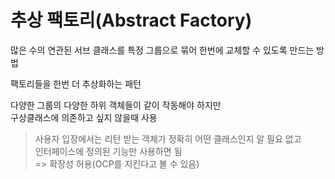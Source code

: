 # 추상 팩토리(Abstract Factory)

많은 수의 연관된 서브 클래스를 특정 그룹으로 묶어 한번에 교체할 수 있도록 만드는 방법

팩토리들을 한번 더 추상화하는 패턴

다양한 그룹의 다양한 하위 객체들이 같이 작동해야 하지만<br> 
구상클래스에 의존하고 싶지 않을때 사용

> 사용자 입장에서는 리턴 받는 객체가 정확히 어떤 클래스인지 알 필요 없고<br> 
> 인터페이스에 정의된 기능만 사용하면 됨<br>
> => 확장성 허용(OCP를 지킨다고 볼 수 있음)

